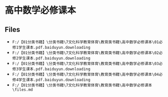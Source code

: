 # 高中数学必修课本

## Files

- `F:/【01分类书籍】\分类书籍\7文化科学教育体育\教育类书籍\高中数学必修课本\01必修1学生课本.pdf.baiduyun.downloading`
- `F:/【01分类书籍】\分类书籍\7文化科学教育体育\教育类书籍\高中数学必修课本\02必修2学生课本.pdf.baiduyun.downloading`
- `F:/【01分类书籍】\分类书籍\7文化科学教育体育\教育类书籍\高中数学必修课本\03必修3学生课本.pdf.baiduyun.downloading`
- `F:/【01分类书籍】\分类书籍\7文化科学教育体育\教育类书籍\高中数学必修课本\04必修4学生课本.pdf.baiduyun.downloading`
- `F:/【01分类书籍】\分类书籍\7文化科学教育体育\教育类书籍\高中数学必修课本\files.md`
